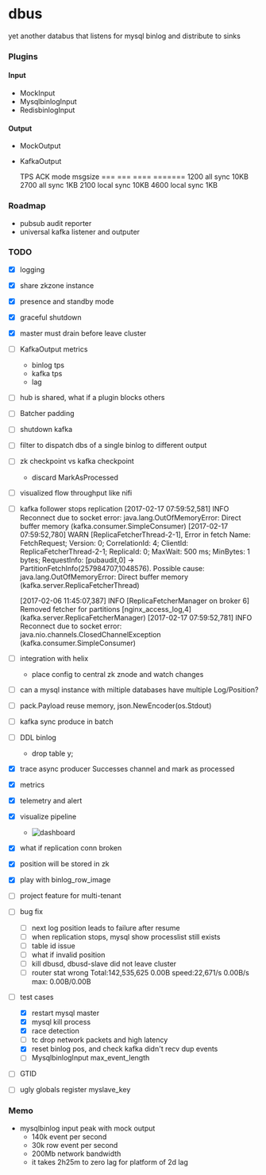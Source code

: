 # dbus
yet another databus that listens for mysql binlog and distribute to sinks

### Plugins

#### Input

- MockInput
- MysqlbinlogInput
- RedisbinlogInput

#### Output

- MockOutput
- KafkaOutput

    TPS         ACK     mode    msgsize
    ===         ===     ====    =======
    1200        all     sync    10KB
    2700        all     sync     1KB
    2100        local   sync    10KB
    4600        local   sync     1KB

### Roadmap

- pubsub audit reporter
- universal kafka listener and outputer

### TODO

- [X] logging
- [X] share zkzone instance
- [X] presence and standby mode
- [X] graceful shutdown
- [X] master must drain before leave cluster
- [ ] KafkaOutput metrics
  -  binlog tps
  -  kafka tps
  -  lag
- [ ] hub is shared, what if a plugin blocks others
- [ ] Batcher padding
- [ ] shutdown kafka
- [ ] filter to dispatch dbs of a single binlog to different output
- [ ] zk checkpoint vs kafka checkpoint
  - discard MarkAsProcessed
- [ ] visualized flow throughput like nifi
- [ ] kafka follower stops replication
    [2017-02-17 07:59:52,581] INFO Reconnect due to socket error: java.lang.OutOfMemoryError: Direct buffer memory (kafka.consumer.SimpleConsumer)
    [2017-02-17 07:59:52,780] WARN [ReplicaFetcherThread-2-1], Error in fetch Name: FetchRequest; Version: 0; CorrelationId: 4; ClientId: ReplicaFetcherThread-2-1; ReplicaId: 0; MaxWait: 500 ms; MinBytes: 1 bytes; RequestInfo: [pubaudit,0] -> PartitionFetchInfo(257984707,1048576). Possible cause: java.lang.OutOfMemoryError: Direct buffer memory (kafka.server.ReplicaFetcherThread)

    [2017-02-06 11:45:07,387] INFO [ReplicaFetcherManager on broker 6] Removed fetcher for partitions [nginx_access_log,4] (kafka.server.ReplicaFetcherManager)
    [2017-02-17 07:59:52,781] INFO Reconnect due to socket error: java.nio.channels.ClosedChannelException (kafka.consumer.SimpleConsumer)
- [ ] integration with helix
  - place config to central zk znode and watch changes
- [ ] can a mysql instance with miltiple databases have multiple Log/Position?
- [ ] pack.Payload reuse memory, json.NewEncoder(os.Stdout)
- [ ] kafka sync produce in batch
- [ ] DDL binlog
  - drop table y;
- [X] trace async producer Successes channel and mark as processed
- [X] metrics
- [X] telemetry and alert
- [X] visualize pipeline

  - ![dashboard](https://github.com/funkygao/dbus/blob/master/misc/resources/diagram.png)

- [X] what if replication conn broken
- [X] position will be stored in zk
- [X] play with binlog_row_image
- [ ] project feature for multi-tenant
- [ ] bug fix
  - [ ] next log position leads to failure after resume
  - [ ] when replication stops, mysql show processlist still exists
  - [ ] table id issue
  - [ ] what if invalid position
  - [ ] kill dbusd, dbusd-slave did not leave cluster
  - [ ] router stat wrong
    Total:142,535,625      0.00B speed:22,671/s      0.00B/s max: 0.00B/0.00B
- [ ] test cases
  - [X] restart mysql master
  - [X] mysql kill process
  - [X] race detection
  - [ ] tc drop network packets and high latency
  - [X] reset binlog pos, and check kafka didn't recv dup events
  - [ ] MysqlbinlogInput max_event_length
- [ ] GTID
- [ ] ugly globals register myslave_key

### Memo

- mysqlbinlog input peak with mock output
  - 140k event per second
  - 30k row event per second
  - 200Mb network bandwidth
  - it takes 2h25m to zero lag for platform of 2d lag

